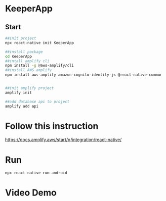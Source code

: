 # KeeperApp 

## Start

```bash 
##init project 
npx react-native init KeeperApp  

##install package 
cd KeeperApp 
##intall amplify cli 
npm install -g @aws-amplify/cli 
##install AWS amplify
npm install aws-amplify amazon-cognito-identity-js @react-native-community/netinfo @react-native-async-storage/async-storage


##init amplify project 
amplify init 

##add database api to project 
amplify add api 
```
# Follow this instruction
https://docs.amplify.aws/start/q/integration/react-native/
# Run

```
npx react-native run-android 
```

# Video Demo